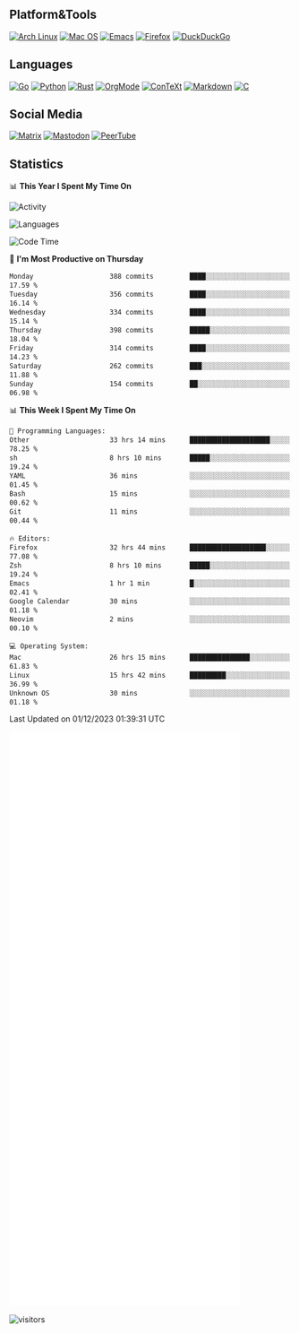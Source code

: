 ## Platform&Tools

[![Arch Linux](https://img.shields.io/badge/ArchLinux-1793D1?logo=arch-linux&logoColor=fff&style=flat-square)](https://archlinux.org/)
[![Mac OS](https://img.shields.io/badge/MacOS-000000?style=flat-square&logo=macos&logoColor=F0F0F0)](https://www.apple.com/macos/)
[![Emacs](https://img.shields.io/badge/Emacs-%237F5AB6.svg?&style=flat-square&logo=gnu-emacs&logoColor=white)](https://www.gnu.org/software/emacs/)
[![Firefox](https://img.shields.io/badge/Firefox-FF7139?style=flat-square&logo=Firefox-Browser&logoColor=white)](https://firefox.com/)
[![DuckDuckGo](https://img.shields.io/badge/DuckDuckGo-DE5833?style=flat-square&logo=DuckDuckGo&logoColor=white)](https://duckduckgo.com/)

## Languages

[![Go](https://img.shields.io/badge/Golang-%2300ADD8.svg?style=flat-square&logo=go&logoColor=white)](https://golang.org/)
[![Python](https://img.shields.io/badge/Python-3670A0?style=flat-square&logo=python&logoColor=ffdd54)](https://www.python.org/)
[![Rust](https://img.shields.io/badge/Rust-%23000000.svg?style=flat-square&logo=rust&logoColor=white)](https://www.rust-lang.org/)
[![OrgMode](https://img.shields.io/badge/OrgMode-%23000000.svg?style=flat-square&logo=org&logoColor=white)](https://orgmode.org/)
[![ConTeXt](https://img.shields.io/badge/ConTeXt-%23008080.svg?style=flat-square&logo=latex&logoColor=white)](https://contextgarden.net/)
[![Markdown](https://img.shields.io/badge/MarkDown-%23000000.svg?style=flat-square&logo=markdown&logoColor=white)](https://daringfireball.net/projects/markdown/)
[![C](https://img.shields.io/badge/C-%2300599C.svg?style=flat-square&logo=c&logoColor=white)](https://www.iso.org/standard/74528.html)

## Social Media
<!--[![Telegram](https://img.shields.io/badge/SteamedFish-2CA5E0?style=social&logo=telegram&logoColor=white)](https://t.me/SteamedFish)-->

[![Matrix](https://img.shields.io/badge/SteamedFish-2CA5E0?style=social&logo=matrix&logoColor=black)](https://matrix.to/#/@i:steamedfish.org)
[![Mastodon](https://img.shields.io/mastodon/follow/109596467238113271?domain=https%3A%2F%2Fmastodon.steamedfish.org%2F&style=social)](https://steamedfish.org/@SteamedFish)
[![PeerTube](https://img.shields.io/badge/PeerTube-23000000.svg?logo=peertube&style=social)](https://peertube.steamedfish.org/)

## Statistics


📊 **This Year I Spent My Time On** 

![Activity](https://wakatime.com/share/@SteamedFish/7529f30a-f1b7-40a4-8d09-e6d855cb7a13.png)

![Languages](https://wakatime.com/share/@SteamedFish/1c5e5366-0e9e-40d8-ac85-d630f61b69c6.svg)

<!--START_SECTION:waka-->
![Code Time](http://img.shields.io/badge/Code%20Time-3%2C188%20hrs%2024%20mins-blue)

📅 **I'm Most Productive on Thursday** 

```text
Monday                   388 commits         ████░░░░░░░░░░░░░░░░░░░░░   17.59 % 
Tuesday                  356 commits         ████░░░░░░░░░░░░░░░░░░░░░   16.14 % 
Wednesday                334 commits         ████░░░░░░░░░░░░░░░░░░░░░   15.14 % 
Thursday                 398 commits         █████░░░░░░░░░░░░░░░░░░░░   18.04 % 
Friday                   314 commits         ████░░░░░░░░░░░░░░░░░░░░░   14.23 % 
Saturday                 262 commits         ███░░░░░░░░░░░░░░░░░░░░░░   11.88 % 
Sunday                   154 commits         ██░░░░░░░░░░░░░░░░░░░░░░░   06.98 % 
```


📊 **This Week I Spent My Time On** 

```text
💬 Programming Languages: 
Other                    33 hrs 14 mins      ████████████████████░░░░░   78.25 % 
sh                       8 hrs 10 mins       █████░░░░░░░░░░░░░░░░░░░░   19.24 % 
YAML                     36 mins             ░░░░░░░░░░░░░░░░░░░░░░░░░   01.45 % 
Bash                     15 mins             ░░░░░░░░░░░░░░░░░░░░░░░░░   00.62 % 
Git                      11 mins             ░░░░░░░░░░░░░░░░░░░░░░░░░   00.44 % 

🔥 Editors: 
Firefox                  32 hrs 44 mins      ███████████████████░░░░░░   77.08 % 
Zsh                      8 hrs 10 mins       █████░░░░░░░░░░░░░░░░░░░░   19.24 % 
Emacs                    1 hr 1 min          █░░░░░░░░░░░░░░░░░░░░░░░░   02.41 % 
Google Calendar          30 mins             ░░░░░░░░░░░░░░░░░░░░░░░░░   01.18 % 
Neovim                   2 mins              ░░░░░░░░░░░░░░░░░░░░░░░░░   00.10 % 

💻 Operating System: 
Mac                      26 hrs 15 mins      ███████████████░░░░░░░░░░   61.83 % 
Linux                    15 hrs 42 mins      █████████░░░░░░░░░░░░░░░░   36.99 % 
Unknown OS               30 mins             ░░░░░░░░░░░░░░░░░░░░░░░░░   01.18 % 
```


 Last Updated on 01/12/2023 01:39:31 UTC
<!--END_SECTION:waka-->


![Metrics](https://github.com/SteamedFish/SteamedFish/blob/master/github-metrics.svg)


![visitors](https://visitor-badge.laobi.icu/badge?page_id=SteamedFish.SteamedFish)
